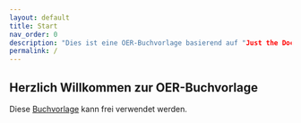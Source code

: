 ```yaml
---
layout: default
title: Start
nav_order: 0
description: "Dies ist eine OER-Buchvorlage basierend auf "Just the Docs", einem Jekyll-Layout mit integrierter Suche, dass auf GitHub Pages gehostet ist."
permalink: /
---
```

## Herzlich Willkommen zur OER-Buchvorlage

Diese [Buchvorlage](https://github.com/budumlu/OER-Buch-Vorlage/edit/master/README.md) kann frei verwendet werden.
